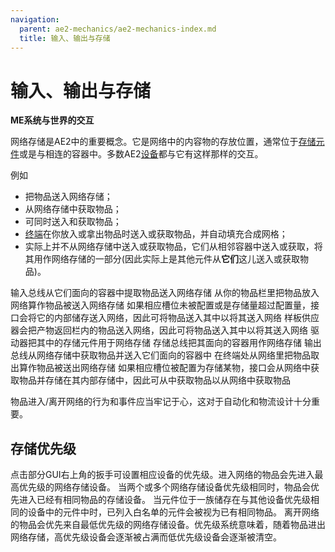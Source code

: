 ```yaml
---
navigation:
  parent: ae2-mechanics/ae2-mechanics-index.md
  title: 输入、输出与存储
---
```


# 输入、输出与存储

**ME系统与世界的交互**

网络存储是AE2中的重要概念。它是网络中的内容物的存放位置，通常位于[存储元件](../items-blocks-machines/storage_cells.md)或是与<ItemLink id="storage_bus" />相连的容器中。多数AE2[设备](../ae2-mechanics/devices.md)都与它有这样那样的交互。

例如

*   <ItemLink id="import_bus" />把物品送入网络存储；
*   <ItemLink id="export_bus" />从网络存储中获取物品；
*   <ItemLink id="interface" />可同时送入和获取物品；
*   [终端](../items-blocks-machines/terminals.md)在你放入或拿出物品时送入或获取物品，并自动填充合成网格；
*   <ItemLink id="storage_bus" />实际上并不从网络存储中送入或获取物品，它们从相邻容器中送入或获取，将其用作网络存储的一部分(因此实际上是其他元件从**它们**这儿送入或获取物品)。

<GameScene zoom="4" interactive={true}>
  <ImportStructure src="../assets/assemblies/import_export_storage.snbt" />

  <BoxAnnotation color="#dddddd" min="8 1 1" max="9 1.3 2">
        输入总线从它们面向的容器中提取物品送入网络存储
  </BoxAnnotation>

  <BoxAnnotation color="#dddddd" min="8 2 1" max="9 3 1.3">
        从你的物品栏里把物品放入网络算作物品被送入网络存储
  </BoxAnnotation>

  <BoxAnnotation color="#dddddd" min="7 0 1" max="8 1 2">
        如果相应槽位未被配置或是存储量超过配置量，接口会将它的内部储存送入网络，因此可将物品送入其中以将其送入网络
  </BoxAnnotation>

  <BoxAnnotation color="#dddddd" min="6 0 1" max="7 1 2">
        样板供应器会把产物返回栏内的物品送入网络，因此可将物品送入其中以将其送入网络
  </BoxAnnotation>

  <BoxAnnotation color="#dddddd" min="4 1 1" max="5 2 2">
        驱动器把其中的存储元件用于网络存储
  </BoxAnnotation>

  <BoxAnnotation color="#dddddd" min="3 1 1" max="4 1.3 2">
        存储总线把其面向的容器用作网络存储
  </BoxAnnotation>

  <BoxAnnotation color="#dddddd" min="1 1 1" max="2 1.3 2">
        输出总线从网络存储中获取物品并送入它们面向的容器中
  </BoxAnnotation>

  <BoxAnnotation color="#dddddd" min="1 2 1" max="2 3 1.3">
        在终端处从网络里把物品取出算作物品被送出网络存储
  </BoxAnnotation>

  <BoxAnnotation color="#dddddd" min="0 1 1" max="1 2 2">
        如果相应槽位被配置为存储某物，接口会从网络中获取物品并存储在其内部存储中，因此可从中获取物品以从网络中获取物品
  </BoxAnnotation>

  <IsometricCamera yaw="195" pitch="30" />
</GameScene>

物品进入/离开网络的行为和事件应当牢记于心，这对于自动化和物流设计十分重要。

## 存储优先级

点击部分GUI右上角的扳手可设置相应设备的优先级。进入网络的物品会先进入最高优先级的网络存储设备。
当两个或多个网络存储设备优先级相同时，物品会优先进入已经有相同物品的存储设备。
当元件位于一族储存在与其他设备优先级相同的设备中的元件中时，已列入白名单的元件会被视为已有相同物品。
离开网络的物品会优先来自最低优先级的网络存储设备。优先级系统意味着，随着物品进出网络存储，高优先级设备会逐渐被占满而低优先级设备会逐渐被清空。
